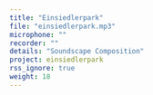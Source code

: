 ```yaml
---
title: "Einsiedlerpark"
file: "einsiedlerpark.mp3"
microphone: ""
recorder: ""
details: "Soundscape Composition"
project: einsiedlerpark
rss_ignore: true
weight: 18
---
```


